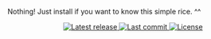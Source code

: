 Nothing! Just install if you want to know this simple rice. ^^

<div align="center"><p>
    <a href="https://github.com/qqhgs/envikod/releases/latest">
      <img alt="Latest release" src="https://img.shields.io/github/v/release/qqhgs/envikod" />
    </a>
    <a href="https://github.com/qqhgs/envikod/pulse">
      <img alt="Last commit" src="https://img.shields.io/github/last-commit/qqhgs/envikod"/>
    </a>
    <a href="https://github.com/qqhgs/envikod/blob/main/LICENSE">
      <img src="https://img.shields.io/github/license/siduck76/NvChad?style=flat-square&logo=GNU&label=License" alt="License"
    />
</p>	
